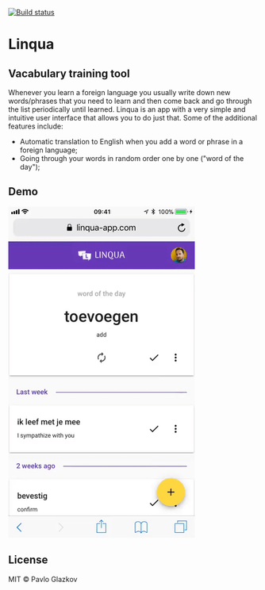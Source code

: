[![Build status](https://travis-ci.org/pglazkov/Linqua.Web.svg?branch=master)](https://travis-ci.org/pglazkov/Linqua.Web.svg?branch=master)

# Linqua
## Vacabulary training tool

Whenever you learn a foreign language you usually write down new words/phrases that you need to learn and then come back and go through the list periodically until learned. Linqua is an app with a very simple and intuitive user interface that allows you to do just that. Some of the additional features include:

* Automatic translation to English when you add a word or phrase in a foreign language;
* Going through your words in random order one by one ("word of the day");

## Demo
![Demo Animation](demo.gif)

## License
MIT © Pavlo Glazkov